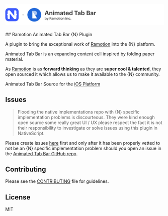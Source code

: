 <h3 align="center">
    <img src="https://github.com/DeviantJS/nativescript-animated-tab-bar/blob/master/media/animated_tab_header.png" alt="NativeScript Plus Ramotion AnimatedTabBar">
	<br>
</h3>
## Ramotion Animated Tab Bar {N} Plugin

A plugin to bring the exceptional work of [Ramotion](https://ramotion.com/) into the {N} platform.

Animated Tab Bar is an expanding content cell inspired by folding paper material. 

As [Ramotion](https://ramotion.com/) is as **forward thinking** as they are **super cool & talented**, they open sourced it which allows us to make it available to the {N} community.

Animated Tab Bar Source for the [iOS Platform](https://github.com/Ramotion/animated-tab-bar)

## Issues

>Flooding the native implementations repo with {N} specific implementation problems is discourteous. 
>They were kind enough open source some really great UI / UX please respect the fact it is not their responsibility to investigate or solve issues using this plugin in NativeScript.

Please create issues [here](https://github.com/DeviantJS/nativescript-animated-tab-bar/issues) first and only after it has been properly vetted to not be an {N} specific implementation problem
should you open an issue in the [Animated Tab Bar GitHub repo](https://github.com/Ramotion/animated-tab-bar/issues). 

## Contributing

Please see the [CONTRIBUTING](https://github.com/DeviantJS/nativescript-animated-tab-bar/blob/master/CONTRIBUTING.md) file for guidelines.

## License

MIT